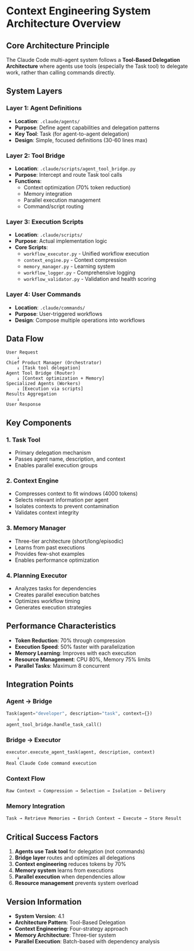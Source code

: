 # Context Engineering System Architecture Overview

## Core Architecture Principle

The Claude Code multi-agent system follows a **Tool-Based Delegation Architecture** where agents use tools (especially the Task tool) to delegate work, rather than calling commands directly.

## System Layers

### Layer 1: Agent Definitions
- **Location**: `.claude/agents/`
- **Purpose**: Define agent capabilities and delegation patterns
- **Key Tool**: Task (for agent-to-agent delegation)
- **Design**: Simple, focused definitions (30-60 lines max)

### Layer 2: Tool Bridge
- **Location**: `.claude/scripts/agent_tool_bridge.py`
- **Purpose**: Intercept and route Task tool calls
- **Functions**:
  - Context optimization (70% token reduction)
  - Memory integration
  - Parallel execution management
  - Command/script routing

### Layer 3: Execution Scripts
- **Location**: `.claude/scripts/`
- **Purpose**: Actual implementation logic
- **Core Scripts**:
  - `workflow_executor.py` - Unified workflow execution
  - `context_engine.py` - Context compression
  - `memory_manager.py` - Learning system
  - `workflow_logger.py` - Comprehensive logging
  - `workflow_validator.py` - Validation and health scoring

### Layer 4: User Commands
- **Location**: `.claude/commands/`
- **Purpose**: User-triggered workflows
- **Design**: Compose multiple operations into workflows

## Data Flow

```
User Request
    ↓
Chief Product Manager (Orchestrator)
    ↓ [Task tool delegation]
Agent Tool Bridge (Router)
    ↓ [Context optimization + Memory]
Specialized Agents (Workers)
    ↓ [Execution via scripts]
Results Aggregation
    ↓
User Response
```

## Key Components

### 1. Task Tool
- Primary delegation mechanism
- Passes agent name, description, and context
- Enables parallel execution groups

### 2. Context Engine
- Compresses context to fit windows (4000 tokens)
- Selects relevant information per agent
- Isolates contexts to prevent contamination
- Validates context integrity

### 3. Memory Manager
- Three-tier architecture (short/long/episodic)
- Learns from past executions
- Provides few-shot examples
- Enables performance optimization

### 4. Planning Executor
- Analyzes tasks for dependencies
- Creates parallel execution batches
- Optimizes workflow timing
- Generates execution strategies

## Performance Characteristics

- **Token Reduction**: 70% through compression
- **Execution Speed**: 50% faster with parallelization
- **Memory Learning**: Improves with each execution
- **Resource Management**: CPU 80%, Memory 75% limits
- **Parallel Tasks**: Maximum 8 concurrent

## Integration Points

### Agent → Bridge
```python
Task(agent="developer", description="task", context={})
    ↓
agent_tool_bridge.handle_task_call()
```

### Bridge → Executor
```python
executor.execute_agent_task(agent, description, context)
    ↓
Real Claude Code command execution
```

### Context Flow
```python
Raw Context → Compression → Selection → Isolation → Delivery
```

### Memory Integration
```python
Task → Retrieve Memories → Enrich Context → Execute → Store Result
```

## Critical Success Factors

1. **Agents use Task tool** for delegation (not commands)
2. **Bridge layer** routes and optimizes all delegations
3. **Context engineering** reduces tokens by 70%
4. **Memory system** learns from executions
5. **Parallel execution** when dependencies allow
6. **Resource management** prevents system overload

## Version Information

- **System Version**: 4.1
- **Architecture Pattern**: Tool-Based Delegation
- **Context Engineering**: Four-strategy approach
- **Memory Architecture**: Three-tier system
- **Parallel Execution**: Batch-based with dependency analysis